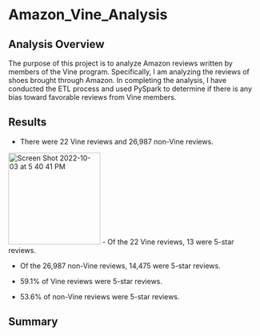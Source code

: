 # Amazon_Vine_Analysis

## Analysis Overview
The purpose of this project is to analyze Amazon reviews written by members of the Vine program. Specifically, I am analyzing the reviews of shoes brought through Amazon. In completing the analysis, I have conducted the ETL process and used PySpark to determine if there is any bias toward favorable reviews from Vine members.

## Results
- There were 22 Vine reviews and 26,987 non-Vine reviews.

<img width="184" alt="Screen Shot 2022-10-03 at 5 40 41 PM" src="https://user-images.githubusercontent.com/107032720/193698939-09e65852-d830-422d-906a-45e9dbed6812.png">
- Of the 22 Vine reviews, 13 were 5-star reviews.


- Of the 26,987 non-Vine reviews, 14,475 were 5-star reviews.


- 59.1% of Vine reviews were 5-star reviews.


- 53.6% of non-Vine reviews were 5-star reviews.


## Summary

